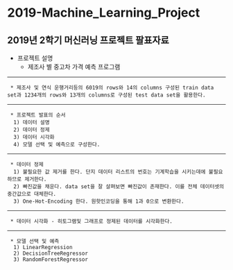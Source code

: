 # 2019-Machine_Learning_Project
## 2019년 2학기 머신러닝 프로젝트 팔표자료
* 프로젝트 설명
  * 제조사 별 중고차 가격 예측 프로그램
---------------------
     * 제조사 및 연식 운행거리등의 6019의 rows와 14의 columns 구성된 train data set과 1234개의 rows와 13개의 columns로 구성된 test data set을 활용한다.
----------------------      
     * 프로젝트 발표의 순서 
      1) 데이터 설명 
      2) 데이터 정제 
      3) 데이터 시각화 
      4) 모델 선택 및 예측으로 구성한다.
---------------
     * 데이터 정제
      1) 불필요한 값 제거를 한다. 단지 데이터 리스트의 번호는 기계학습을 시키는데에 불필요하므로 제거한다.
      2) 빠진값을 채운다. data set을 잘 살펴보면 빠진값이 존재한다. 이를 전체 데이터셋의 중간값으로 대체한다.
      3) One-Hot-Encoding 한다. 원핫인코딩을 통해 1과 0으로 변환한다.
-----------------      
     * 데이터 시각화 - 히토그램및 그래프로 정제된 데이터를 시각화한다.
-------------------      
     * 모델 선택 및 예측
      1) LinearRegression
      2) DecisionTreeRegressor
      3) RandomForestRegressor
